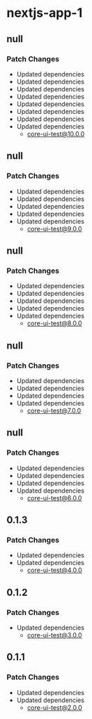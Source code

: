 # nextjs-app-1

## null

### Patch Changes

- Updated dependencies
- Updated dependencies
- Updated dependencies
- Updated dependencies
- Updated dependencies
- Updated dependencies
- Updated dependencies
- Updated dependencies
  - core-ui-test@10.0.0

## null

### Patch Changes

- Updated dependencies
- Updated dependencies
- Updated dependencies
- Updated dependencies
- Updated dependencies
  - core-ui-test@9.0.0

## null

### Patch Changes

- Updated dependencies
- Updated dependencies
- Updated dependencies
- Updated dependencies
- Updated dependencies
  - core-ui-test@8.0.0

## null

### Patch Changes

- Updated dependencies
- Updated dependencies
- Updated dependencies
- Updated dependencies
  - core-ui-test@7.0.0

## null

### Patch Changes

- Updated dependencies
- Updated dependencies
- Updated dependencies
- Updated dependencies
  - core-ui-test@6.0.0

## 0.1.3

### Patch Changes

- Updated dependencies
- Updated dependencies
  - core-ui-test@4.0.0

## 0.1.2

### Patch Changes

- Updated dependencies
  - core-ui-test@3.0.0

## 0.1.1

### Patch Changes

- Updated dependencies
- Updated dependencies
  - core-ui-test@2.0.0
